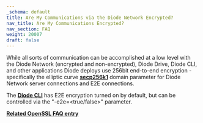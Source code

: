 ```yaml
---
_schema: default
title: Are My Communications via the Diode Network Encrypted?
nav_title: Are My Communications Encrypted?
nav_section: FAQ
weight: 20007
draft: false
---
```

While all sorts of communication can be accomplished at a low level with the Diode Network (encrypted and non-encrypted), Diode Drive, Diode CLI, and other applications Diode deploys use 256bit end-to-end encryption - specifically the elliptic curve [**secp256k1**](https://www.secg.org/sec2-v2.pdf) domain parameter for Diode Network server connections and E2E connections.

The [**Diode CLI**](https://cli.docs.diode.io/docs/features/cli-commands/)  has E2E encryption turned on by default, but can be controlled via the "-e2e=&lt;true/false&gt;" parameter.

<a href="https://network.docs.diode.io/docs/troubleshooting/inconsistency-issues-when-using-open-ssl/" target="_blank" rel="noopener"><strong>Related OpenSSL FAQ entry</strong></a>

&nbsp;